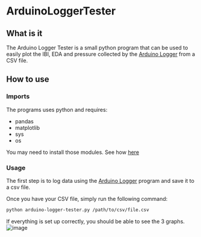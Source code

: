 # ArduinoLoggerTester


## What is it

The Arduino Logger Tester is a small python program that can be used to easily plot the IBI, EDA and pressure collected by the  [Arduino Logger](https://github.com/med-material/ArduinoLogger) from a CSV file.

## How to use

### Imports

The programs uses python and requires:
- pandas
- matplotlib
- sys
- os

You may need to install those modules. See how [here](https://docs.python.org/3/installing/index.html#basic-usage)

### Usage

The first step is to log data using the  [Arduino Logger](https://github.com/med-material/ArduinoLogger) program and save it to a csv file.

Once you have your CSV file, simply run the following command:
```bash
python arduino-logger-tester.py /path/to/csv/file.csv
```

If everything is set up correctly, you should be able to see the 3 graphs.
![image](https://user-images.githubusercontent.com/49280157/153022296-825ae7bb-5ee2-48fe-9a39-9784e9a248ac.png)


